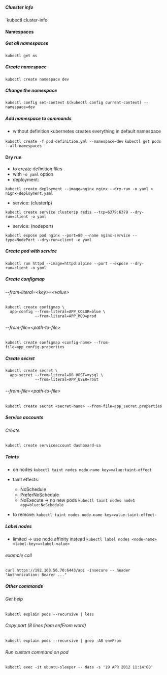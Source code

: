 ##### Cluester info
`kubectl cluster-info

#### Namespaces
##### Get all namespaces
`kubectl get ns`

##### Create namespace
`kubectl create namespace dev`

##### Change the namespace
`kubectl config set-context $(kubectl config current-context) --namespace=dev`

##### Add namespace to commands
- without definition kubernetes creates everything in default namespace

`kubectl create -f pod-definition.yml --namespace=dev`
`kubectl get pods --all-namespaces`

#### Dry run
- to create definition files
- with `-o yaml` option
- deployment:

`kubectl create deployment --image=nginx nginx --dry-run -o yaml > nignx-deployment.yaml`

- service: (clusterIp)

`kubectl create service clusterip redis --tcp=6379:6379 --dry-run=client -o yaml`

- service: (nodeport)

`kubectl expose pod nginx --port=80 --name nginx-service --type=NodePort --dry-run=client -o yaml`

##### Create pod with service
`kubectl run httpd --image=httpd:alpine --port --expose --dry-run=client -o yaml`

##### Create configmap
###### --from-literal=\<key\>=\<value\>
```
kubectl create configmap \
  app-config --from-literal=APP_COLOR=blue \
             --from-literal=APP_MOD=prod
```
###### --from-file=\<path-to-file\>
```
kubectl create configmap <config-name> --from-file=app_config.properties
```
##### Create secret
```
kubectl create secret \
  app-secret --from-literal=DB_HOST=mysql \
             --from-literal=APP_USER=root
```
###### --from-file=\<path-to-file\>
```
kubectl create secret <secret-name> --from-file=app_secret.properties
```

##### Service accounts
###### Create
`kubectl create serviceaccount dashboard-sa`

##### Taints
- on nodes
`kubectl taint nodes node-name key=value:taint-effect`
- taint effects:
  - NoSchedule
  - PreferNoSchedule
  - NoExecute -> no new pods
`kubectl taint nodes node1 app=blue:NoSchedule`

- to remove:
`kubectl taint nodes node-name key=value:taint-effect-`

##### Label nodes
- limited -> use node affinity instead
`kubectl label nodes <node-name> <label-key>=<label-value>`

###### example call
`curl https://192.168.56.70:6443/api -insecure -- header "Authorization: Bearer ..."`

##### Other commands
###### Get help
`kubectl explain pods --recursive | less`

###### Copy part (8 lines from enfFrom word)
`kubectl explain pods --recursive | grep -A8 envFrom`

###### Run custom command on pod
`kubectl exec -it ubuntu-sleeper -- date -s '19 APR 2012 11:14:00'`